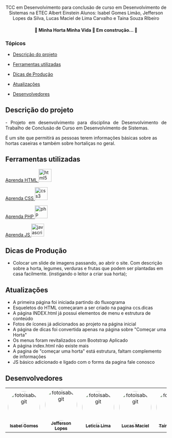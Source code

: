 
<p align="center">
TCC em Desenvolvimento para conclusão de curso em Desenvolvimento de Sistemas na ETEC Albert Einstein
Alunos: Isabel Gomes Limão, Jefferson Lopes da Silva, Lucas Maciel de Lima Carvalho e Taina Souza RIbeiro
</p>

<h4 align="center"> 
	🚧  Minha Horta Minha Vida 🚀 Em construção...  🚧
</h4>

### Tópicos 

- [Descrição do projeto](#descrição-do-projeto)

- [Ferramentas utilizadas](#ferramentas-utilizadas)

- [Dicas de Produção](#dicas-de-producao) 

- [Atualizações](#atualizacoes)

- [Desenvolvedores](#desenvolvedores)


## Descrição do projeto 

<p align="justify">
- Projeto em desenvolvimento para disciplina de Desenvolvimento de Trabalho de Conclusão de Curso em Desenvolvimento de Sistemas. 

É um site que permitirá as pessoas terem informações básicas sobre as hortas caseiras e também sobre hortaliças no geral.

</p>


###

## Ferramentas utilizadas
<a href="https://www.w3schools.com/html/default.asp" style="text decoration: 'no'"> Aprenda HTML </a>
<img src="https://cdn-icons-png.flaticon.com/512/5968/5968267.png" alt="html5" width="40" height="40"/>

<a href="https://www.w3schools.com/css/default.asp"> Aprenda CSS </a>
<img src="https://cdn-icons-png.flaticon.com/512/5968/5968242.png" alt="css3" width="40" height="40"/> 

<a href="https://www.w3schools.com/php/default.asp"> Aprenda PHP </a>
<img src="https://cdn-icons-png.flaticon.com/512/5968/5968332.png" alt="php" width="40" height="40"/> 

<a href="https://www.w3schools.com/js/default.asp"> Aprenda JS </a>
<img src="https://cdn-icons-png.flaticon.com/512/5968/5968292.png" alt="javascript" width="40" height="40"/> 


###

## Dicas de Produção
- Colocar um slide de imagens passando, ao abrir o site. Com descrição sobre a horta, legumes, verduras e frutas que podem ser plantadas em casa facilmente. (instigando o leitor a criar sua horta);

###

## Atualizações

- A primeira página foi iniciada partindo do fluxograma
- Esqueletos do HTML começaram a ser criado na pagina ccs.dicas
- A página INDEX.html já possui elementos de menu e estrutura de conteúdo
- Fotos de ícones já adicionados ao projeto na página inicial
- A página de dicas foi convertida apenas na página sobre "Começar uma Horta"
- Os menus foram revitalizados com Bootstrap Aplicado
- A página index.html não existe mais
- A pagina de "começar uma horta" está estrutura, faltam complemento de informações
- JS básico adicionado e ligado com o forms da pagina fale conosco

###

## Desenvolvedores

<table>
  <tr>
    <td align="center"><img style="border-radius: 50%;" src="https://avatars.githubusercontent.com/u/88064068?v=4" width="100px;" alt="fotoisabelgit"><br><a href="https://github.com/isabelimao"><sub><b>Isabel Gomes</b></sub></a><br /></td>
    <td align="center"><img style="border-radius: 50%;" src="https://avatars.githubusercontent.com/u/81269229?v=4" width="100px;" alt="fotoisabelgit"><br><a href="https://github.com/JLopes2021"><sub><b>Jefferson Lopes</b></sub></a><br /></td>
    <td align="center"><img style="border-radius: 50%;" src="https://avatars.githubusercontent.com/u/101489147?v=4" width="100px;" alt="fotoisabelgit"><br><a href="https://github.com/LETICIALIMA77"><sub><b>Leticia Lima</b></sub></a><br /></td>
    <td align="center"><img style="border-radius: 50%;" src="https://avatars.githubusercontent.com/u/88008791?v=4" width="100px;" alt="fotoisabelgit"><br><a href="https://github.com/LucasMaciel17"><sub><b>Lucas Maciel</b></sub></a><br /></td>
    <td align="center"><img style="border-radius: 50%;" src="https://avatars.githubusercontent.com/u/88062904?v=4" width="100px;" alt="fotoisabelgit"><br><a href="https://github.com/Taina245"><sub><b>Taina Ribeiro</b></sub></a><br /></td>
  </tr>
</table>
